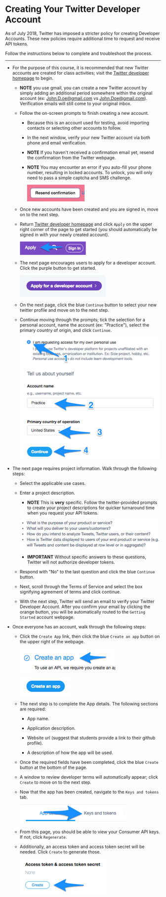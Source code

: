 # Creating Your Twitter Developer Account

As of July 2018, Twitter has imposed a stricter policy for creating Developer Accounts. These new policies require additional time to request and receive API tokens.

Follow the instructions below to complete and troubleshoot the process.

- - -

* For the purpose of this course, it is recommended that new Twitter accounts are created for class activities; visit the [Twitter developer homepage](https://developer.twitter.com/) to begin.

  * **NOTE** you use gmail, you can create a new Twitter account by simply adding an additional period somewhere within the original account (ex: John.D.oe@gmail.com vs John.Doe@gmail.com). Verification emails will still come to your original inbox.

  * Follow the on-screen prompts to finish creating a new account.

    * Because this is an account used for testing, avoid importing contacts or selecting other accounts to follow.

    * In the next window, verify your new Twitter account via both phone and email verification.

    * **NOTE** If you haven't received a confirmation email yet, resend the confirmation from the Twitter webpage.

    * **NOTE** You may encounter an error if you auto-fill your phone number, resulting in locked accounts. To unlock, you will only need to pass a simple captcha and SMS challenge.

      ![Images/email_confirmation.png](Images/email_confirmation.png)

  * Once new accounts have been created and you are signed in, move on to the next step.

  * Return [Twitter developer homepage](https://developer.twitter.com/) and click `Apply` on the upper right corner of the page to get started (you should automatically be signed in with your newly created account).

    ![Images/apply.png](Images/apply.png)

  * The next page encourages users to apply for a developer account. Click the purple button to get started.

    ![Images/dev_account.png](Images/dev_account.png)

  * On the next page, click the blue `Continue` button to select your new twitter profile and move on to the next step.

  * Continue moving through the prompts; tick the selection for a personal account, name the account (ex: "Practice"), select the primary country of origin, and click `Continue`.

    ![Images/account_details.png](Images/account_details.png)

* The next page requires project information. Walk through the following steps:

  * Select the applicable use cases.

  * Enter a project description.

    * **NOTE** This is **very** specific. Follow the twitter-provided prompts to create your project descriptions for quicker turnaround time when you request your API tokens.

    ![Images/project_description.png](Images/project_description.png)

    * **IMPORTANT** Without specific answers to these questions, Twitter will not authorize developer tokens.

  * Respond with "No" to the last question and click the blue `Continue` button.

  * Next, scroll through the Terms of Service and select the box signifying agreement of terms and click continue.

  * With the next step, Twitter will send an email to verify your Twitter Developer Account. After you confirm your email by clicking the orange button, you will be automatically routed to the `Getting Started` account webpage.

* Once everyone has an account, walk through the following steps:

  * Click the `Create App` link, then click the blue `Create an app` button on the upper right of the webpage.

    ![Images/create_app.png](Images/create_app.png)

    ![Images/create_button.png](Images/create_button.png)

  * The next step is to complete the App details. The following sections are required:

    * App name.

    * Application description.

    * Website url (suggest that students provide a link to their github profile).

    * A description of how the app will be used.

  * Once the required fields have been completed, click the blue `Create` button at the bottom of the page.

  * A window to review developer terms will automatically appear; click `Create` to move on to the next step.

  * Now that the app has been created, navigate to the `Keys and tokens` tab.

    ![Images/keys_and_tokens.png](Images/keys_and_tokens.png)

  * From this page, you should be able to view your Consumer API keys. If not, click `Regenerate`.

  * Additionally, an access token and access token secret will be needed. Click `Create` to generate those.

    ![Images/access_token.png](Images/access_token.png)
